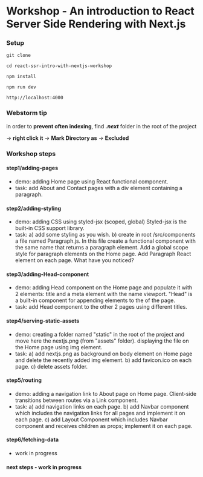 # Workshop - An introduction to React Server Side Rendering with Next.js

### Setup
```
git clone

cd react-ssr-intro-with-nextjs-workshop

npm install

npm run dev

http://localhost:4000
```

### Webstorm tip
in order to **prevent often indexing**, find **_.next_** folder in the root of the project
 
 -> **right click it** -> **Mark Directory as** -> **Excluded**

### Workshop steps
#### step1/adding-pages
- demo: adding Home page using React functional component.
- task: add About and Contact pages with a div element containing a paragraph.

#### step2/adding-styling
- demo: adding CSS using styled-jsx (scoped, global)
Styled-jsx is the built-in CSS support library.
- task: 
a) add some styling as you wish.
b) create in root /src/components a file named Paragraph.js.
In this file create a functional component with the same name that returns a paragraph element.
Add a global scope style for paragraph elements on the Home page.
Add Paragraph React element on each page.
What have you noticed?

#### step3/adding-Head-component  
- demo: adding Head component on the Home page and populate it with 2 elements: title and a meta element with the name 
viewport.
"Head" is a built-in component for appending elements to the <head> of the page.
- task: add Head component to the other 2 pages using different titles.

#### step4/serving-static-assets
- demo: creating a folder named "static" in the root of the project and move here the nextjs.png (from "assets" folder).
displaying the file on the Home page using img element.
- task: 
a) add nextjs.png as background on body element on Home page and delete the recently added img element.
b) add favicon.ico on each page.
c) delete assets folder.

#### step5/routing
- demo: adding a navigation link to About page on Home page.
Client-side transitions between routes via a Link component.
- task: 
a) add navigation links on each page.
b) add Navbar component which includes the navigation links for all pages and implement it on each page.
c) add Layout Component which includes Navbar component and receives children as props; implement it on each page.

#### step6/fetching-data
- work in progress

#### next steps - work in progress
